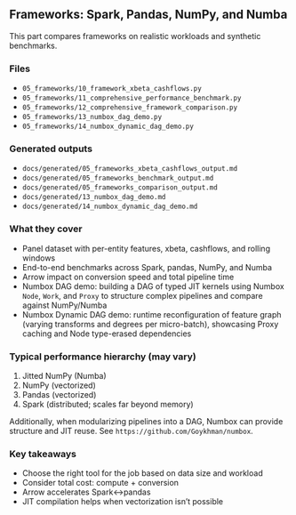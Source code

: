 ## Frameworks: Spark, Pandas, NumPy, and Numba

This part compares frameworks on realistic workloads and synthetic benchmarks.

### Files
- `05_frameworks/10_framework_xbeta_cashflows.py`
- `05_frameworks/11_comprehensive_performance_benchmark.py`
- `05_frameworks/12_comprehensive_framework_comparison.py`
- `05_frameworks/13_numbox_dag_demo.py`
- `05_frameworks/14_numbox_dynamic_dag_demo.py`

### Generated outputs
- `docs/generated/05_frameworks_xbeta_cashflows_output.md`
- `docs/generated/05_frameworks_benchmark_output.md`
- `docs/generated/05_frameworks_comparison_output.md`
- `docs/generated/13_numbox_dag_demo.md`
- `docs/generated/14_numbox_dynamic_dag_demo.md`

### What they cover
- Panel dataset with per-entity features, xbeta, cashflows, and rolling windows
- End-to-end benchmarks across Spark, pandas, NumPy, and Numba
- Arrow impact on conversion speed and total pipeline time
- Numbox DAG demo: building a DAG of typed JIT kernels using Numbox `Node`, `Work`, and `Proxy` to structure complex pipelines and compare against NumPy/Numba
- Numbox Dynamic DAG demo: runtime reconfiguration of feature graph (varying transforms and degrees per micro-batch), showcasing Proxy caching and Node type-erased dependencies

### Typical performance hierarchy (may vary)
1. Jitted NumPy (Numba)
2. NumPy (vectorized)
3. Pandas (vectorized)
4. Spark (distributed; scales far beyond memory)
  
Additionally, when modularizing pipelines into a DAG, Numbox can provide structure and JIT reuse. See `https://github.com/Goykhman/numbox`.

### Key takeaways
- Choose the right tool for the job based on data size and workload
- Consider total cost: compute + conversion
- Arrow accelerates Spark↔pandas
- JIT compilation helps when vectorization isn’t possible


